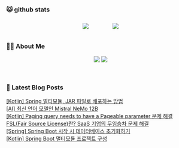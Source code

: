 
###  🐱 github stats  

<div id="main" align="center">
    <img src="https://github-readme-stats.vercel.app/api?username=peterica&count_private=true&show_icons=true&theme=radical"
        style="height: auto; margin-left: 20px; margin-right: 20px; padding: 10px;"/>
    <img src="https://github-readme-stats.vercel.app/api/top-langs/?username=peterica&layout=compact"   
        style="height: auto; margin-left: 20px; margin-right: 20px; padding: 10px;"/>
</div>

###  💁‍♀️ About Me  
<p align="center">
    <a href="https://peterica.tistory.com/"><img src="https://img.shields.io/badge/Blog-FF5722?style=flat-square&logo=Blogger&logoColor=white"/></a>
    <a href="mailto:ilovefran.ofm@gmail.com"><img src="https://img.shields.io/badge/Gmail-d14836?style=flat-square&logo=Gmail&logoColor=white&link=ilovefran.ofm@gmail.com"/></a>
</p>

<br>

### 📕 Latest Blog Posts   

<a href ="https://peterica.tistory.com/745"> [Kotlin] Spring 멀티모듈, JAR 파일로 배포하는 방법 </a> <br>
<a href ="https://peterica.tistory.com/753"> [AI] 최신 언어 모델인 Mistral NeMo 12B </a> <br>
<a href ="https://peterica.tistory.com/744"> [Kotlin] Paging query needs to have a Pageable parameter 문제 해결 </a> <br>
<a href ="https://peterica.tistory.com/750"> FSL(Fair Source License)란? SaaS 기업의 무임승차 문제 해결 </a> <br>
<a href ="https://peterica.tistory.com/741"> [Spring] Spring Boot 시작 시 데이터베이스 초기화하기 </a> <br>
<a href ="https://peterica.tistory.com/700"> [Kotlin] Spring Boot 멀티모듈 프로젝트 구성 </a> <br>
